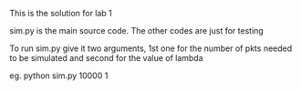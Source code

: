 This is the solution for lab 1

sim.py is the main source code. The other codes are just for testing 

To run sim.py give it two arguments, 1st one for the number of pkts needed to be simulated
and second for the value of lambda

eg. python sim.py 10000 1